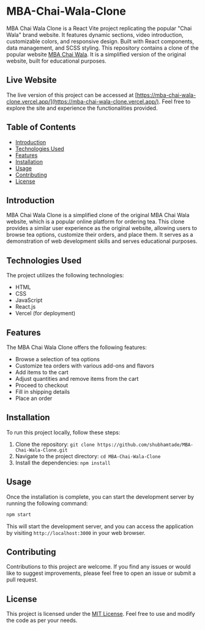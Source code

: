 # MBA-Chai-Wala-Clone
 MBA Chai Wala Clone is a React Vite project replicating the popular "Chai Wala" brand website. It features dynamic sections, video introduction, customizable colors, and responsive design. Built with React components, data management, and SCSS styling.
This repository contains a clone of the popular website [MBA Chai Wala](https://mba-chai-wala-clone.vercel.app/). It is a simplified version of the original website, built for educational purposes.

## Live Website

The live version of this project can be accessed at [https://mba-chai-wala-clone.vercel.app/](https://mba-chai-wala-clone.vercel.app/). Feel free to explore the site and experience the functionalities provided.

## Table of Contents

- [Introduction](#introduction)
- [Technologies Used](#technologies-used)
- [Features](#features)
- [Installation](#installation)
- [Usage](#usage)
- [Contributing](#contributing)
- [License](#license)

## Introduction

MBA Chai Wala Clone is a simplified clone of the original MBA Chai Wala website, which is a popular online platform for ordering tea. This clone provides a similar user experience as the original website, allowing users to browse tea options, customize their orders, and place them. It serves as a demonstration of web development skills and serves educational purposes.

## Technologies Used

The project utilizes the following technologies:

- HTML
- CSS
- JavaScript
- React.js
- Vercel (for deployment)

## Features

The MBA Chai Wala Clone offers the following features:

- Browse a selection of tea options
- Customize tea orders with various add-ons and flavors
- Add items to the cart
- Adjust quantities and remove items from the cart
- Proceed to checkout
- Fill in shipping details
- Place an order

## Installation

To run this project locally, follow these steps:

1. Clone the repository: `git clone https://github.com/shubhamtade/MBA-Chai-Wala-Clone.git`
2. Navigate to the project directory: `cd MBA-Chai-Wala-Clone`
3. Install the dependencies: `npm install`

## Usage

Once the installation is complete, you can start the development server by running the following command:

```bash
npm start
```

This will start the development server, and you can access the application by visiting `http://localhost:3000` in your web browser.

## Contributing

Contributions to this project are welcome. If you find any issues or would like to suggest improvements, please feel free to open an issue or submit a pull request.

## License

This project is licensed under the [MIT License](LICENSE). Feel free to use and modify the code as per your needs.
